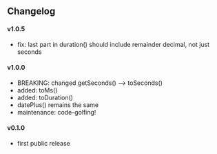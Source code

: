 ## Changelog

#### v1.0.5
- fix: last part in duration() should include remainder decimal, not just seconds
#### v1.0.0
- BREAKING: changed getSeconds() --> toSeconds()
- added: toMs()
- added: toDuration()
- datePlus() remains the same
- maintenance: code-golfing!
#### v0.1.0
- first public release
